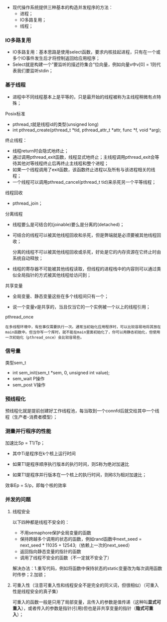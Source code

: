 - 现代操作系统提供三种基本的构造并发程序的方法：
  - 进程；
  - IO多路复用；
  - 线程；

### IO多路复用

- IO多路复用：基本思路是使用select函数，要求内核挂起进程，只有在一个或多个IO事件发生后才将控制返回给应用程序；
- Select就是构建一个”要监听的描述符集合“位向量，例如向量v中v[0] = 1则代表我们要监听stdin；

### 基于线程

- 进程中不同线程基本上是平等的，只是最开始的线程被称为主线程稍微有点特殊；

Posix标准

- pthread_t就是线程id的类型(unsigned long)
- int pthread_create(pthread_t *tid, pthread_attr_t *attr, func *f, void *arg);

终止线程：

- 线程return时会隐式地终止；
- 通过调用pthread_exit函数，线程显式地终止；主线程调用pthread_exit会等待其他对等线程终止后再终止主线程和整个进程；
- 如果一个线程调用了exit函数，该函数终止进程以及所有与该进程相关的线程；
- 一个线程可以调用pthread_cancel(pthread_t tid)来杀死另一个平等线程；

线程回收

- pthread_join；

分离线程

- 线程要么是可结合的(joinable)要么是分离的(detached)；

- 可结合的线程可以被其他线程回收和杀死，但是弊端就是必须要被其他线程回收；

  分离的线程不可以被其他线程回收或杀死，好处是它的内存资源在它终止时由系统自动释放；

- 线程的寄存器不可能被其他线程读取，但线程的进程栈中的内容则可以通过类似全局指针的方式被其他线程给访问到；

共享变量

- 全局变量、静态变量这些在多个线程间只有一个；

- 说一个变量v是共享的，当且仅当它的一个实例被一个以上的线程引用；

pthread_once

```
在多线程环境中，有些事仅需要执行一次。通常当初始化应用程序时，可以比较容易地将其放在main函数中。但当你写一个库时，就不能在main里面初始化了，你可以用静态初始化，但使用一次初始化（pthread_once）会比较容易些。
```



### 信号量

类型sem_t

- int sem_init(sem_t *sem, 0, unsigned int value);
- sem_wait P操作
- sem_post V操作



### 预线程化

预线程化就是提前创建好工作线程池，每当取到一个connfd后就交给其中一个线程（生产者-消费者模型）；



### 测量并行程序的性能

加速比Sp = T1/Tp；

- 其中Ti是程序在k个核上运行时间

- 如果T1是程序顺序执行版本的执行时间，则S称为绝对加速比
- 如果T1是程序并行版本在一个核上的执行时间，则称S为相对加速比；

效率Ep = S/p，即每个核的效率



### 并发的问题

1. 线程安全

   以下四种都是线程不安全的：

   - 不用semaphore保护全局变量的函数
   - 保持跨越多个调用的状态的函数，例如rand函数中next_seed = next_seed * 11035 + 12543;（依赖上一次的next_seed）
   - 返回指向静态变量的指针的函数
   - 调用了线程不安全的函数（不一定就不安全了）

   解决办法：1.重写代码，例如将函数中保持状态的static变量改为每次调用函数时传参；2.加锁；

2. 可重入性（注意可重入性和线程安全不是完全的同义词，但很相似）（可重入性是线程安全的真子集）

   可重入的函数一般是只用了局部变量，且传入的参数是值传递（这种叫**显式可重入**），或者传入的参数是指针(引用)但也是非共享变量的指针（**隐式可重入**）；





